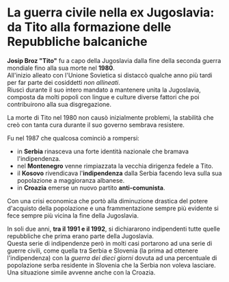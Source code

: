 # La guerra civile nella ex Jugoslavia: da Tito alla formazione delle Repubbliche balcaniche

**Josip Broz "Tito"** fu a capo della Jugoslavia dalla fine della seconda guerra
mondiale fino alla sua morte nel **1980**.\
All'inizio alleato con l'Unione Sovietica si distaccò qualche anno più tardi per
far parte dei cosiddetti *non allineati*.\
Riuscì durante il suo intero mandato a mantenere unita la Jugoslavia, composta
da molti popoli con lingue e culture diverse fattori che poi contribuirono alla
sua disgregazione.

La morte di Tito nel 1980 non causò inizialmente problemi, la stabilità che creò
con tanta cura durante il suo governo sembrava resistere.

Fu nel 1987 che qualcosa cominciò a rompersi:
- in **Serbia** rinasceva una forte identità nazionale che bramava
  l'indipendenza.
- nel **Montenegro** venne rimpiazzata la vecchia dirigenza fedele a Tito.
- il **Kosovo** rivendicava l'**indipendenza** dalla Serbia facendo leva sulla
  sua popolazione a maggioranza albanese.
- in **Croazia** emerse un nuovo partito **anti-comunista**.

Con una crisi economica che portò alla diminuzione drastica del potere
d'acquisto della popolazione e una frammentazione sempre più evidente si fece
sempre più vicina la fine della Jugoslavia.

In soli due anni, **tra il 1991 e il 1992**, si dichiararono indipendenti tutte
quelle repubbliche che prima erano parte della Jugoslavia.\
Questa serie di indipendenze però in molti casi portarono ad una serie di guerre
civili, come quella tra Serbia e Slovenia (la prima ad ottenere l'indipendenza)
con la *guerra dei dieci giorni* dovuta ad una percentuale di popolazione serba
residente in Slovenia che la Serbia non voleva lasciare. Una situazione simile
avvenne anche con la Croazia.
